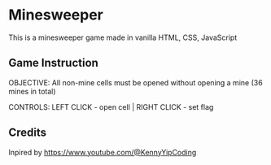 # Minesweeper

This is a minesweeper game made in vanilla HTML, CSS, JavaScript

## Game Instruction

OBJECTIVE: All non-mine cells must be opened without opening a mine (36 mines in total)

CONTROLS: LEFT CLICK - open cell | RIGHT CLICK - set flag

## Credits

Inpired by https://www.youtube.com/@KennyYipCoding